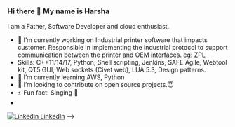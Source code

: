 ### Hi there 👋 My name is Harsha

I am a Father, Software Developer and cloud enthusiast.

- 🔭 I’m currently working on Industrial printer software that impacts customer. Responsible in implementing the industrial protocol to support communication between the printer and OEM interfaces. eg: ZPL
- Skills: C++11/14/17, Python, Shell scripting, Jenkins, SAFE Agile, Webtool kit, QT5 GUI, Web sockets (Civet web), LUA 5.3, Design patterns.
- 🌱 I’m currently learning AWS, Python
- 👯 I’m looking to contribute on open source projects.😇
- ⚡ Fun fact: Singing 🎤
- 
[![Linkedin](https://i.stack.imgur.com/gVE0j.png) LinkedIn](https://www.linkedin.com/in/harshavardhan01/)
-->

